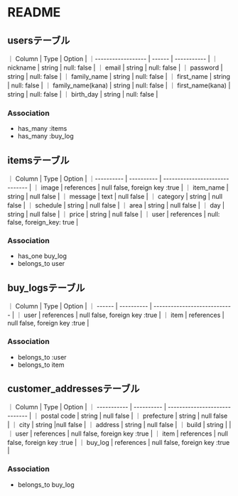 # README

## usersテーブル
｜ Column            | Type   | Option      |
｜------------------ | ------ | ----------- |
｜ nickname          | string | null: false |
｜ email             | string | null: false |
｜ password          | string | null: false |
｜ family_name       | string | null: false |
｜ first_name        | string | null: false |
｜ family_name(kana) | string | null: false |
｜ first_name(kana)  | string | null: false |
｜ birth_day         | string | null: false |

### Association
- has_many :items
- has_many :buy_log

## itemsテーブル
｜ Column    | Type       | Option                         |
｜---------- | ---------- | ------------------------------ |
｜ image     | references | null false, foreign key :true  |
｜ item_name | string     | null false                     |
｜ message   | text       | null false                     |
｜ category  | string     | null false                     |
｜ schedule  | string     | null false                     |
｜ area      | string     | null false                     |
｜ day       | string     | null false                     |
｜ price     | string     | null false                     |
｜ user      | references | null: false, foreign_key: true |

### Association
- has_one buy_log
- belongs_to user

## buy_logsテーブル
｜ Column | Type       | Option                        |
｜ ------ | ---------- | ----------------------------  |
｜ user   | references | null false, foreign key :true |
｜ item   | references | null false, foreign key :true |

### Association 
- belongs_to :user
- belongs_to item

## customer_addressesテーブル
｜ Column      | Type       | Option                        |
｜ ----------- | ---------- | ----------------------------- |
｜ postal code | string     | null false                    |
｜ prefecture  | string     | null false                    |
｜ city        | string     |null false                     |
｜ address     | string     | null false                    |
｜ build       | string     |                               |
｜ user        | references | null false, foreign key :true |
｜ item        | references | null false, foreign key :true |
｜ buy_log     | references | null false, foreign key :true |

### Association 
- belongs_to buy_log